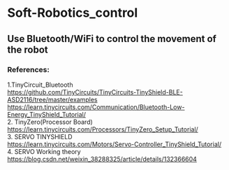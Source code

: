 # Soft-Robotics_control
## Use Bluetooth/WiFi to control the movement of the robot
### References:
1.TinyCircuit_Bluetooth  
https://github.com/TinyCircuits/TinyCircuits-TinyShield-BLE-ASD2116/tree/master/examples  
https://learn.tinycircuits.com/Communication/Bluetooth-Low-Energy_TinyShield_Tutorial/  
2. TinyZero(Processor Board)  
https://learn.tinycircuits.com/Processors/TinyZero_Setup_Tutorial/  
3. SERVO TINYSHIELD  
https://learn.tinycircuits.com/Motors/Servo-Controller_TinyShield_Tutorial/  
4. SERVO Working theory
https://blog.csdn.net/weixin_38288325/article/details/132366604
